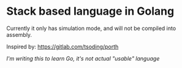 # Stack based language in Golang 

Currently it only has simulation mode, and will not be compiled into assembly. 

Inspired by: https://gitlab.com/tsoding/porth

*I'm writing this to learn Go, it's not actual "usable" language*